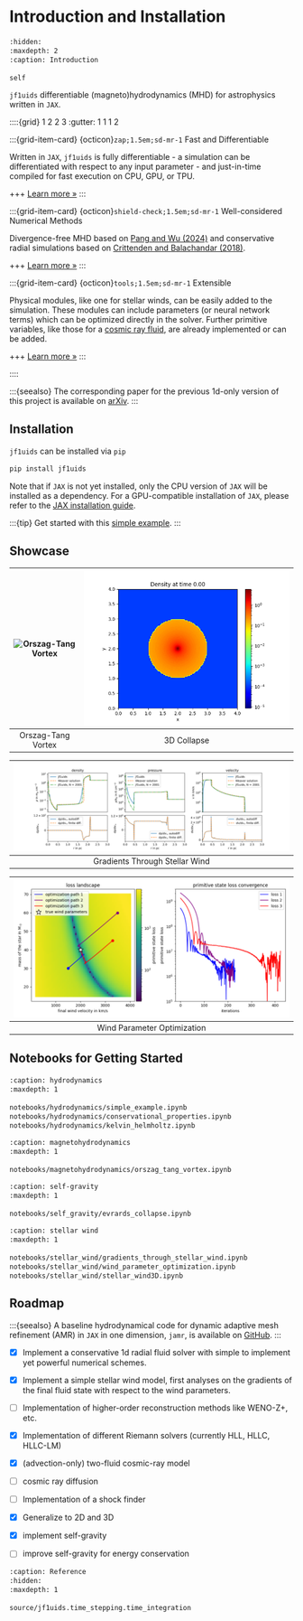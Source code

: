 # Introduction and Installation

```{toctree}
:hidden:
:maxdepth: 2
:caption: Introduction

self

```

`jf1uids` differentiable (magneto)hydrodynamics (MHD) for astrophysics written in `JAX`.


::::{grid} 1 2 2 3
:gutter: 1 1 1 2

:::{grid-item-card} {octicon}`zap;1.5em;sd-mr-1` Fast and Differentiable

Written in `JAX`, `jf1uids` is fully differentiable - a simulation can be differentiated with respect to any input parameter - and just-in-time compiled for fast execution on CPU, GPU, or TPU.

+++
[Learn more »](notebooks/stellar_wind/gradients_through_stellar_wind.ipynb)
:::

:::{grid-item-card} {octicon}`shield-check;1.5em;sd-mr-1` Well-considered Numerical Methods

Divergence-free MHD based on [Pang and Wu (2024)](https://arxiv.org/abs/2410.05173) and conservative radial simulations based on [Crittenden and Balachandar (2018)](https://doi.org/10.1007/s00193-017-0784-y).

+++
[Learn more »](notebooks/magnetohydrodynamics/orszag_tang_vortex.ipynb)
:::

:::{grid-item-card} {octicon}`tools;1.5em;sd-mr-1` Extensible

Physical modules, like one for stellar winds, can be easily added to the simulation. These modules can include parameters (or neural network terms) which can be optimized directly in the solver. Further primitive variables,
like those for a [cosmic ray fluid](notebooks/cosmic_rays/simple_example_cr.ipynb), are already implemented or can be added.

+++
[Learn more »](notebooks/stellar_wind/wind_parameter_optimization.ipynb)
:::

::::

:::{seealso}
The corresponding paper for the previous 1d-only version of this project is available on [arXiv](https://arxiv.org/abs/2410.23093).
:::

## Installation

`jf1uids` can be installed via `pip`

```bash
pip install jf1uids
```

Note that if `JAX` is not yet installed, only the CPU version of `JAX` will be installed
as a dependency. For a GPU-compatible installation of `JAX`, please refer to the
[JAX installation guide](https://jax.readthedocs.io/en/latest/installation.html).

:::{tip} Get started with this [simple example](notebooks/hydrodynamics/simple_example.ipynb).
:::

## Showcase

| ![Orszag-Tang Vortex](notebooks/figures/orszag_tang_animation.gif) | ![3D Collapse](notebooks/figures/3d_collapse.gif) |
|:------------------------------------------------------------------:|:-------------------------------------------------:|
| Orszag-Tang Vortex                                                 | 3D Collapse                                       |

| ![Gradients Through Stellar Wind](notebooks/figures/gradients_through_stellar_wind.svg) |
|:---------------------------------------------------------------------------------------:|
| Gradients Through Stellar Wind                                                          |

| ![Wind Parameter Optimization](notebooks/figures/wind_parameter_optimization.png) |
|:---------------------------------------------------------------------------------:|
| Wind Parameter Optimization                                                       |

## Notebooks for Getting Started

```{toctree}
:caption: hydrodynamics
:maxdepth: 1

notebooks/hydrodynamics/simple_example.ipynb
notebooks/hydrodynamics/conservational_properties.ipynb
notebooks/hydrodynamics/kelvin_helmholtz.ipynb
```

```{toctree}
:caption: magnetohydrodynamics
:maxdepth: 1

notebooks/magnetohydrodynamics/orszag_tang_vortex.ipynb
```

```{toctree}
:caption: self-gravity
:maxdepth: 1

notebooks/self_gravity/evrards_collapse.ipynb
```

```{toctree}
:caption: stellar wind
:maxdepth: 1

notebooks/stellar_wind/gradients_through_stellar_wind.ipynb
notebooks/stellar_wind/wind_parameter_optimization.ipynb
notebooks/stellar_wind/stellar_wind3D.ipynb
```

## Roadmap

:::{seealso}
A baseline hydrodynamical code for dynamic adaptive mesh refinement (AMR) in `JAX` in one dimension, `jamr`, is available on [GitHub](https://github.com/leo1200/jamr).
:::

- [x] Implement a conservative 1d radial fluid solver with simple to implement yet powerful numerical schemes.
- [x] Implement a simple stellar wind model, first analyses on the gradients of the final fluid state with respect to the wind parameters.
- [ ] Implementation of higher-order reconstruction methods like WENO-Z+, etc. 
- [x] Implementation of different Riemann solvers (currently HLL, HLLC, HLLC-LM)
- [x] (advection-only) two-fluid cosmic-ray model
- [ ] cosmic ray diffusion
- [ ] Implementation of a shock finder
- [x] Generalize to 2D and 3D
- [x] implement self-gravity
- [ ] improve self-gravity for energy conservation


```{toctree}
:caption: Reference
:hidden:
:maxdepth: 1

source/jf1uids.time_stepping.time_integration

```
